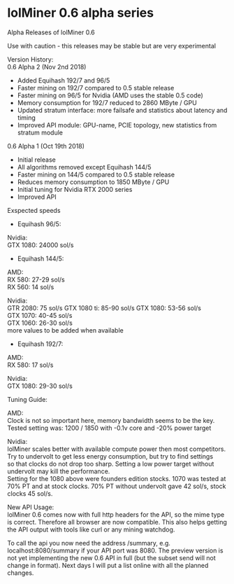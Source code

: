 # lolMiner 0.6 alpha series

Alpha Releases of lolMiner 0.6

Use with caution - this releases may be stable but are very experimental


Version History:  
0.6 Alpha 2 (Nov 2nd 2018)  
- Added Equihash 192/7 and 96/5
- Faster mining on 192/7 compared to 0.5 stable release
- Faster mining on 96/5 for Nvidia (AMD uses the stable 0.5 code)
- Memory consumption  for 192/7 reduced to 2860 MByte / GPU
- Updated stratum interface: more failsafe and statistics about latency and timing
- Improved API module: GPU-name, PCIE topology, new statistics from stratum module




0.6 Alpha 1 (Oct 19th 2018)  
- Initial release
- All algorithms removed except Equihash 144/5
- Faster mining on 144/5 compared to 0.5 stable release
- Reduces memory consumption to 1850 MByte / GPU
- Initial tuning for Nvidia RTX 2000 series 
- Improved API


Exspected speeds 

- Equihash 96/5:

Nvidia:  
GTX 1080: 24000 sol/s 

- Equihash 144/5:  

AMD:  
RX 580: 27-29 sol/s  
RX 560: 14 sol/s

Nvidia:  
GTR 2080: 75 sol/s
GTX 1080 ti: 85-90 sol/s
GTX 1080: 53-56 sol/s  
GTX 1070: 40-45 sol/s  
GTX 1060: 26-30 sol/s  
more values to be added when available  

 - Equihash 192/7:

AMD:  
RX 580: 17 sol/s  

Nvidia:  
GTX 1080: 29-30 sol/s 

Tuning Guide:  
  
AMD:  
Clock is not so important here, memory bandwidth seems to be the key.  
Tested setting was: 1200 / 1850 with -0.1v core and -20% power target  
  
Nvidia:  
lolMiner scales better with available compute power then most competitors.  
Try to undervolt to get less energy consumption, but try to find settings   
so that clocks do not drop too sharp. Setting a low power target without   
undervolt may kill the performance.   
Setting for the 1080 above were founders edition stocks. 1070 was tested at  
70% PT and at stock clocks. 70% PT without undervolt gave 42 sol/s, stock   
clocks 45 sol/s.

New API Usage:  
lolMiner 0.6 comes now with full http headers for the API, so the mime type   
is correct. Therefore all browser are now compatible. 
This also helps getting the API output with tools like curl or any mining watchdog.

To call the api you now need the address /summary, e.g. localhost:8080/summary 
if your API port was 8080. The preview version is not yet implementing the new 
0.6 API in full (but the subset send will not change in format). 
Next days I will put a list online with all the planned changes.
